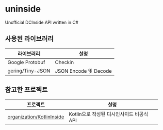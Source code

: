 # uninside

Unofficial DCInside API written in C#

## 사용된 라이브러리
| 라이브러리         | 설명                                   | 
|-------------------|---------------------------------------|
| Google Protobuf    | Checkin | 
| [gering/Tiny-JSON](https://github.com/gering/Tiny-JSON)          | JSON Encode 및 Decode |

## 참고한 프로젝트
| 프로젝트        | 설명                                   | 
|-------------------|---------------------------------------|
| [organization/KotlinInside](https://github.com/organization/KotlinInside)  | Kotlin으로 작성된 디시인사이드 비공식 API | 
